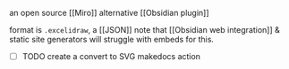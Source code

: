 an open source [[Miro]] alternative [[Obsidian plugin]]

format is `.excelidraw`, a [[JSON]]
note that [[Obsidian web integration]] & static site generators will struggle with embeds for this.
- [ ] TODO create a convert to SVG makedocs action

